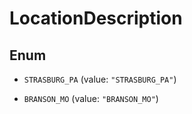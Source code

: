

# LocationDescription

## Enum


* `STRASBURG_PA` (value: `"STRASBURG_PA"`)

* `BRANSON_MO` (value: `"BRANSON_MO"`)



